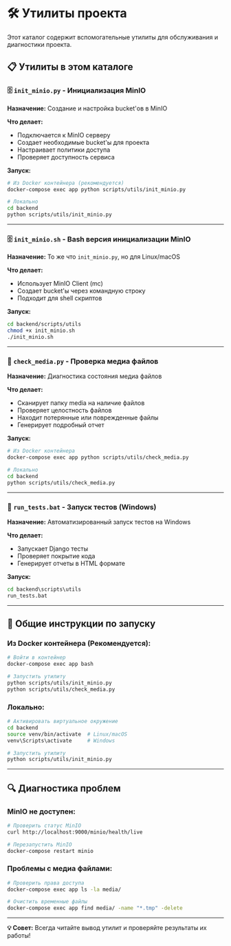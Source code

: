 # 🛠️ Утилиты проекта

Этот каталог содержит вспомогательные утилиты для обслуживания и диагностики проекта.

## 📋 Утилиты в этом каталоге

### 🗄️ `init_minio.py` - Инициализация MinIO
**Назначение:** Создание и настройка bucket'ов в MinIO

**Что делает:**
- Подключается к MinIO серверу
- Создает необходимые bucket'ы для проекта
- Настраивает политики доступа
- Проверяет доступность сервиса

**Запуск:**
```bash
# Из Docker контейнера (рекомендуется)
docker-compose exec app python scripts/utils/init_minio.py

# Локально
cd backend
python scripts/utils/init_minio.py
```

---

### 🗄️ `init_minio.sh` - Bash версия инициализации MinIO
**Назначение:** То же что `init_minio.py`, но для Linux/macOS

**Что делает:**
- Использует MinIO Client (mc)
- Создает bucket'ы через командную строку
- Подходит для shell скриптов

**Запуск:**
```bash
cd backend/scripts/utils
chmod +x init_minio.sh
./init_minio.sh
```

---

### 📁 `check_media.py` - Проверка медиа файлов
**Назначение:** Диагностика состояния медиа файлов

**Что делает:**
- Сканирует папку media на наличие файлов
- Проверяет целостность файлов
- Находит потерянные или поврежденные файлы
- Генерирует подробный отчет

**Запуск:**
```bash
# Из Docker контейнера
docker-compose exec app python scripts/utils/check_media.py

# Локально
cd backend
python scripts/utils/check_media.py
```

---

### 🧪 `run_tests.bat` - Запуск тестов (Windows)
**Назначение:** Автоматизированный запуск тестов на Windows

**Что делает:**
- Запускает Django тесты
- Проверяет покрытие кода
- Генерирует отчеты в HTML формате

**Запуск:**
```cmd
cd backend\scripts\utils
run_tests.bat
```

---

## 🚀 Общие инструкции по запуску

### Из Docker контейнера (Рекомендуется):
```bash
# Войти в контейнер
docker-compose exec app bash

# Запустить утилиту
python scripts/utils/init_minio.py
python scripts/utils/check_media.py
```

### Локально:
```bash
# Активировать виртуальное окружение
cd backend
source venv/bin/activate  # Linux/macOS
venv\Scripts\activate     # Windows

# Запустить утилиту
python scripts/utils/init_minio.py
```

---

## 🔍 Диагностика проблем

### MinIO не доступен:
```bash
# Проверить статус MinIO
curl http://localhost:9000/minio/health/live

# Перезапустить MinIO
docker-compose restart minio
```

### Проблемы с медиа файлами:
```bash
# Проверить права доступа
docker-compose exec app ls -la media/

# Очистить временные файлы
docker-compose exec app find media/ -name "*.tmp" -delete
```

---

**💡 Совет:** Всегда читайте вывод утилит и проверяйте результаты их работы!
